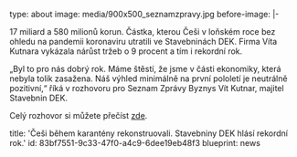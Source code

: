 type: about
image: media/900x500_seznamzpravy.jpg
before-image: |-
  <p>17 miliard a 580 milionů korun. Částka, kterou Češi v loňském roce bez ohledu na pandemii koronaviru utratili ve Stavebninách DEK. Firma Víta Kutnara vykázala nárůst tržeb o 9 procent a tím i rekordní rok.
  </p>
  <p>„Byl to pro nás dobrý rok. Máme štěstí, že jsme v části ekonomiky, která nebyla tolik zasažena. Náš výhled minimálně na první pololetí je neutrálně pozitivní,“ říká v rozhovoru pro Seznam Zprávy Byznys Vít Kutnar, majitel Stavebnin DEK.<br>
  </p>
  <p>Celý rozhovor si můžete přečíst <a href="https://www.seznamzpravy.cz/clanek/cesi-behem-karanteny-rekonstruovali-stavebniny-dek-hlasi-rekordni-rok-136096">zde</a>.
  </p>
title: 'Češi během karantény rekonstruovali. Stavebniny DEK hlásí rekordní rok.'
id: 83bf7551-9c33-47f0-a4c9-6dee19eb48f3
blueprint: news
